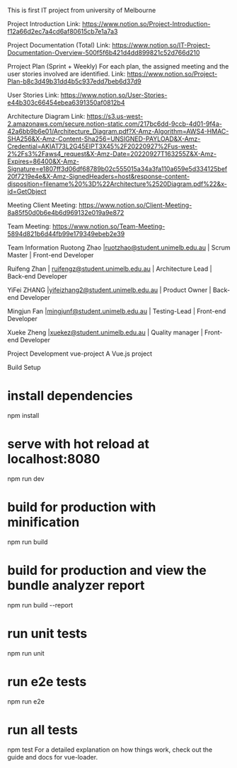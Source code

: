 This is first IT project from university of Melbourne

Project Introduction
Link: https://www.notion.so/Project-Introduction-f12a66d2ec7a4cd6af80615cb7e1a7a3

Project Documentation (Total)
Link: https://www.notion.so/IT-Project-Documentation-Overview-500f5f6b421d4dd899821c52d766d210

Prroject Plan (Sprint + Weekly)
For each plan, the assigned meeting and the user stories involved are identified. Link: https://www.notion.so/Project-Plan-b8c3d49b31dd4b5c937edd7beb6d37d9

User Stories
Link: https://www.notion.so/User-Stories-e44b303c66454ebea6391350af0812b4

Architecture Diagram
Link: https://s3.us-west-2.amazonaws.com/secure.notion-static.com/217bc6dd-9ccb-4d01-9f4a-42a6bb9b6e01/Architecture_Diagram.pdf?X-Amz-Algorithm=AWS4-HMAC-SHA256&X-Amz-Content-Sha256=UNSIGNED-PAYLOAD&X-Amz-Credential=AKIAT73L2G45EIPT3X45%2F20220927%2Fus-west-2%2Fs3%2Faws4_request&X-Amz-Date=20220927T163255Z&X-Amz-Expires=86400&X-Amz-Signature=e1807ff3d06df68789b02c555015a34a3fa110a659e5d334125bef20f7219e4e&X-Amz-SignedHeaders=host&response-content-disposition=filename%20%3D%22Architecture%2520Diagram.pdf%22&x-id=GetObject

Meeting
Client Meeting: https://www.notion.so/Client-Meeting-8a85f50d0b6e4b6d969132e019a9e872

Team Meeting: https://www.notion.so/Team-Meeting-5894d821b6d44fb99e179349ebeb2e39

Team Information
Ruotong Zhao |ruotzhao@student.unimelb.edu.au | Scrum Master | Front-end Developer

Ruifeng Zhan | ruifengz@student.unimelb.edu.au | Architecture Lead | Back-end Developer

YiFei ZHANG |yifeizhang2@student.unimelb.edu.au | Product Owner | Back-end Developer

Mingjun Fan |mingjunf@student.unimelb.edu.au | Testing-Lead | Front-end Developer

Xueke Zheng |xuekez@student.unimelb.edu.au | Quality manager | Front-end Developer

Project Development
vue-project
A Vue.js project

Build Setup
# install dependencies
npm install

# serve with hot reload at localhost:8080
npm run dev

# build for production with minification
npm run build

# build for production and view the bundle analyzer report
npm run build --report

# run unit tests
npm run unit

# run e2e tests
npm run e2e

# run all tests
npm test
For a detailed explanation on how things work, check out the guide and docs for vue-loader.
